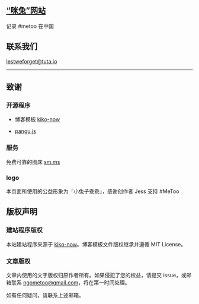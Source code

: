 

## [“咪兔”网站](https://metoo.forget.eu.org)

记录 #metoo 在中国

## 联系我们

lestweforget@tuta.io

---

## 致谢

### 开源程序

- 博客模板 [kiko-now](https://github.com/AWEEKJ/kiko-now)

- [pangu.js](https://github.com/vinta/pangu.js)

### 服务

免费可靠的图床 [sm.ms](https://sm.ms)

### logo

本页面所使用的公益形象为「小兔子乖乖」，感谢创作者 Jess 支持 #MeToo

## 版权声明

### 建站程序版权

本站建站程序来源于 [kiko-now](https://github.com/AWEEKJ/kiko-now)。博客模板文件版权继承并遵循 MIT License。

### 文章版权

文章内使用的文字版权归原作者所有。如果侵犯了您的权益，请提交 issue，或邮箱联系 <ngometoo@gmail.com>，将在第一时间处理。

如有任何疑问，请联系上述邮箱。

